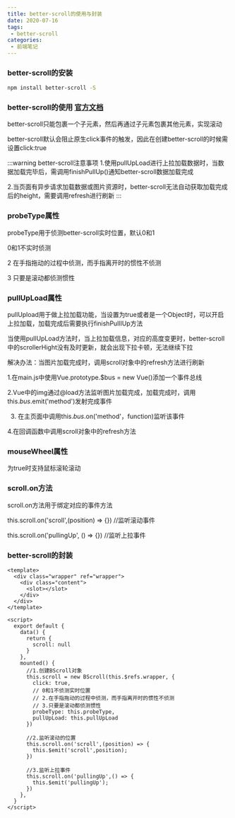 ```yaml
---
title: better-scroll的使用与封装
date: 2020-07-16
tags:
 - better-scroll
categories:
 - 前端笔记 
---
```


### better-scroll的安装
```bash
npm install better-scroll -S
```

### better-scroll的使用 [官方文档](https://better-scroll.github.io/docs/zh-CN/)
better-scroll只能包裹一个子元素，然后再通过子元素包裹其他元素，实现滚动

better-scroll默认会阻止原生click事件的触发，因此在创建better-scroll的时候需设置click:true

:::warning better-scroll注意事项
1.使用pullUpLoad进行上拉加载数据时，当数据加载完毕后，需调用finishPullUp()通知better-scroll数据加载完成

2.当页面有异步请求加载数据或图片资源时，better-scroll无法自动获取加载完成后的height，需要调用refresh进行刷新
:::

### probeType属性
probeType用于侦测better-scroll实时位置，默认0和1

0和1不实时侦测

2 在手指拖动的过程中侦测，而手指离开时的惯性不侦测

3 只要是滚动都侦测惯性

### pullUpLoad属性
pullUpload用于做上拉加载功能，当设置为true或者是一个Object时，可以开启上拉加载，加载完成后需要执行finishPullIUp方法

当使用pullUpLoad方法时，当上拉加载信息，对应的高度变更时，better-scroll中的scrollerHight没有及时更新，就会出现下拉卡顿，无法继续下拉

解决办法：当图片加载完成时，调用scroll对象中的refresh方法进行刷新

1.在main.js中使用Vue.prototype.$bus = new Vue()添加一个事件总线

2.Vue中的img通过@load方法监听图片加载完成，加载完成时，调用this.$bus.$emit('method')发射完成事件

3. 在主页面中调用this.$bus.$on('method'，function)监听该事件

4.在回调函数中调用scroll对象中的refresh方法

### mouseWheel属性
为true时支持鼠标滚轮滚动

### scroll.on方法
scroll.on方法用于绑定对应的事件方法

this.scroll.on('scroll',(position) => {}) //监听滚动事件

this.scroll.on('pullingUp', () => {}) //监听上拉事件

### better-scroll的封装
```vue
<template>
  <div class="wrapper" ref="wrapper">
    <div class="content">
      <slot></slot>
    </div>
  </div>
</template>

<script>
  export default {
    data() {
      return {
        scroll: null
      }
    },
    mounted() {
      //1.创建BScroll对象
      this.scroll = new BScroll(this.$refs.wrapper, {
        click: true,
        // 0和1不侦测实时位置
        // 2.在手指拖动的过程中侦测，而手指离开时的惯性不侦测
        // 3.只要是滚动都侦测惯性
        probeType: this.probeType,
        pullUpLoad: this.pullUpLoad
      })

      //2.监听滚动的位置
      this.scroll.on('scroll',(position) => {
        this.$emit('scroll',position);
      })

      //3.监听上拉事件
      this.scroll.on('pullingUp',() => {
        this.$emit('pullingUp');
      })
    },
  }
</script>
```